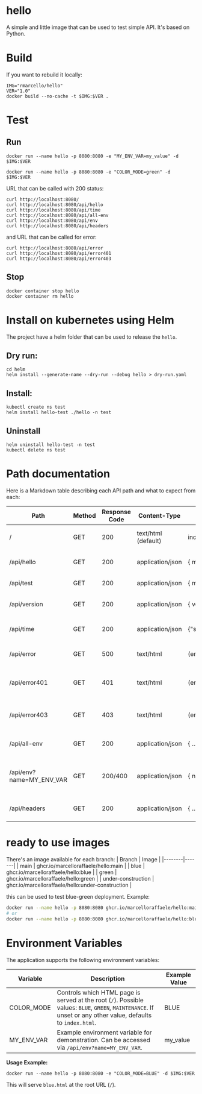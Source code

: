 # hello
A simple and little image that can be used to test simple API.
It's based on Python.

# Build
If you want to rebuild it locally:
```
IMG="rmarcello/hello"
VER="1.0"
docker build --no-cache -t $IMG:$VER .
```

# Test
## Run
```
docker run --name hello -p 8080:8080 -e "MY_ENV_VAR=my_value" -d $IMG:$VER

docker run --name hello -p 8080:8080 -e "COLOR_MODE=green" -d $IMG:$VER
```

URL that can be called with 200 status:
```
curl http://localhost:8080/
curl http://localhost:8080/api/hello
curl http://localhost:8080/api/time
curl http://localhost:8080/api/all-env
curl http://localhost:8080/api/env
curl http://localhost:8080/api/headers
```

and URL that can be called for error:
```
curl http://localhost:8080/api/error
curl http://localhost:8080/api/error401
curl http://localhost:8080/api/error403
```


## Stop
```
docker container stop hello
docker container rm hello
```

# Install on kubernetes using Helm
The project have a helm folder that can be used to release the `hello`.


## Dry run:
```
cd helm
helm install --generate-name --dry-run --debug hello > dry-run.yaml
```

## Install:
```
kubectl create ns test
helm install hello-test ./hello -n test
```

## Uninstall
```
helm uninstall hello-test -n test
kubectl delete ns test
```

# Path documentation
Here is a Markdown table describing each API path and what to expect from each:

| Path               | Method | Response Code | Content-Type         | Response Body                                      | Description                        |
|--------------------|--------|--------------|----------------------|----------------------------------------------------|------------------------------------|
| /                  | GET    | 200          | text/html (default)  | index.html                                         | Serves the main HTML page          |
| /api/hello         | GET    | 200          | application/json     | { message: "hello world" }                         | Returns a hello world message      |
| /api/test          | GET    | 200          | application/json     | { message: "this is a test" }                      | Returns a test message             |
| /api/version       | GET    | 200          | application/json     | { version: "1.0", date: "20250528" }               | Returns version and date info      |
| /api/time          | GET    | 200          | application/json     | {"status":"success","time":"$time_local","msec":"$msec"} | Returns server time and msec       |
| /api/error         | GET    | 500          | text/html            | (empty)                                            | Returns a 500 Internal Server Error|
| /api/error401      | GET    | 401          | text/html            | (empty)                                            | Returns a 401 Unauthorized error   |
| /api/error403      | GET    | 403          | text/html            | (empty)                                            | Returns a 403 Forbidden error      |
| /api/all-env        | GET    | 200          | application/json     | { ...all environment variables... }                 | Returns all environment variables  |
| /api/env?name=MY_ENV_VAR            | GET    | 200/400      | application/json     | { name: "MY_ENV_VAR", value: "..." } or error      | Returns a single environment variable by name |
| /api/headers        | GET    | 200          | application/json     | { ...all request headers... }                       | Returns all request headers        |

 # ready to use images

 There's an image available for each branch:
| Branch | Image |
|--------|-------|
| main   | ghcr.io/marcelloraffaele/hello:main |
| blue   | ghcr.io/marcelloraffaele/hello:blue |
| green  | ghcr.io/marcelloraffaele/hello:green |
| under-construction | ghcr.io/marcelloraffaele/hello:under-construction |


this can be used to test blue-green deployment.
Example:
```bash
docker run --name hello -p 8080:8080 ghcr.io/marcelloraffaele/hello:main
# or
docker run --name hello -p 8080:8080 ghcr.io/marcelloraffaele/hello:blue
```

# Environment Variables

The application supports the following environment variables:

| Variable     | Description                                                                                 | Example Value   |
|--------------|---------------------------------------------------------------------------------------------|-----------------|
| COLOR_MODE   | Controls which HTML page is served at the root (`/`). Possible values: `BLUE`, `GREEN`, `MAINTENANCE`. If unset or any other value, defaults to `index.html`. | BLUE            |
| MY_ENV_VAR   | Example environment variable for demonstration. Can be accessed via `/api/env?name=MY_ENV_VAR`. | my_value        |

**Usage Example:**

```
docker run --name hello -p 8080:8080 -e "COLOR_MODE=BLUE" -d $IMG:$VER
```

This will serve `blue.html` at the root URL (`/`).